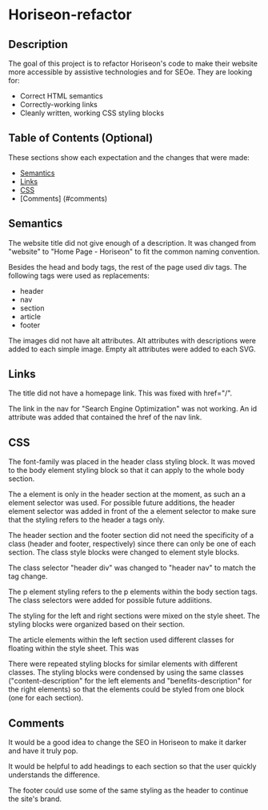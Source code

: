 # Horiseon-refactor

## Description

The goal of this project is to refactor Horiseon's code to make their website more accessible by assistive technologies and for SEOe. They are looking for: 

- Correct HTML semantics
- Correctly-working links
- Cleanly written, working CSS styling blocks

## Table of Contents (Optional)

These sections show each expectation and the changes that were made:

- [Semantics](#semantics)
- [Links](#links)
- [CSS](#css)
- [Comments] (#comments)

## Semantics

The website title did not give enough of a description. It was changed from "website" to "Home Page - Horiseon" to fit the common naming convention.

Besides the head and body tags, the rest of the page used div tags. The following tags were used as replacements: 
- header
- nav
- section
- article
- footer  

The images did not have alt attributes. Alt attributes with descriptions were added to each simple image. Empty alt attributes were added to each SVG. 

## Links
The title did not have a homepage link. This was fixed with href="/".

The link in the nav for "Search Engine Optimization" was not working. An id attribute was added that contained the href of the nav link. 

## CSS

The font-family was placed in the header class styling block. It was moved to the body element styling block so that it can apply to the whole body section. 

The a element is only in the header section at the moment, as such an a element selector was used. For possible future additions, the header element selector was added in front of the a element selector to make sure that the styling refers to the header a tags only. 

The header section and the footer section did not need the specificity of a class (header and footer, respectively) since there can only be one of each section. The class style blocks were changed to element style blocks. 

The class selector "header div" was changed to "header nav" to match the tag change.

The p element styling refers to the p elements within the body section tags. The class selectors were added for possible future addiitions. 

The styling for the left and right sections were mixed on the style sheet. The styling blocks were organized based on their section. 

The article elements within the left section used different classes for floating within the style sheet. This was

There were repeated styling blocks for similar elements with different classes. The styling blocks were condensed by using the same classes ("content-description" for the left elements and "benefits-description" for the right elements) so that the elements could be styled from one block (one for each section). 

## Comments

It would be a good idea to change the SEO in Horiseon to make it darker and have it truly pop.

It would be helpful to add headings to each section so that the user quickly understands the difference. 

The footer could use some of the same styling as the header to continue the site's brand. 
